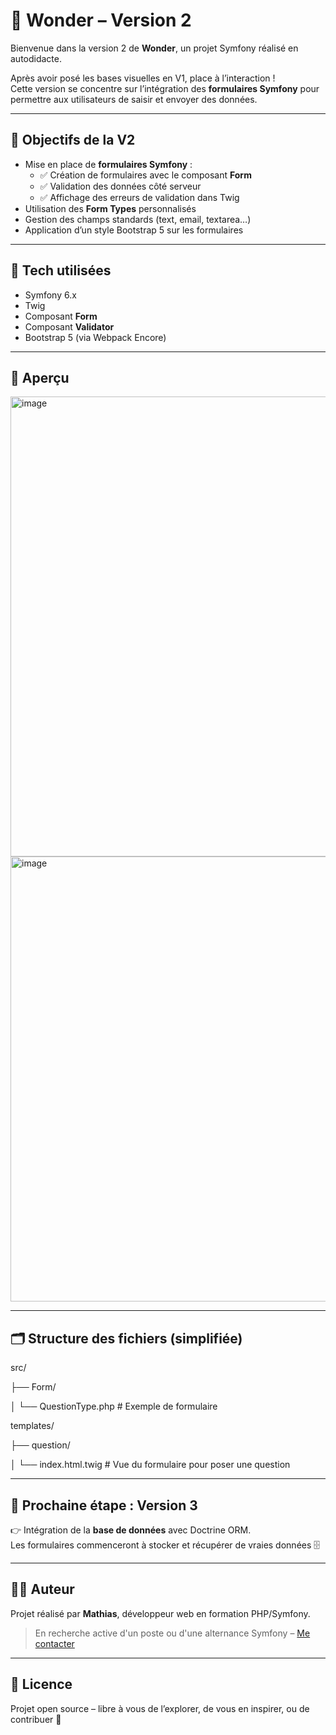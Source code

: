 # 🧠 Wonder – Version 2

Bienvenue dans la version 2 de **Wonder**, un projet Symfony réalisé en autodidacte.

Après avoir posé les bases visuelles en V1, place à l’interaction !  
Cette version se concentre sur l’intégration des **formulaires Symfony** pour permettre aux utilisateurs de saisir et envoyer des données.

---

## 🎯 Objectifs de la V2

- Mise en place de **formulaires Symfony** :
  - ✅ Création de formulaires avec le composant **Form**
  - ✅ Validation des données côté serveur
  - ✅ Affichage des erreurs de validation dans Twig
- Utilisation des **Form Types** personnalisés
- Gestion des champs standards (text, email, textarea…)
- Application d’un style Bootstrap 5 sur les formulaires

---

## 🧰 Tech utilisées

- Symfony 6.x
- Twig
- Composant **Form**
- Composant **Validator**
- Bootstrap 5 (via Webpack Encore)

---

## 📸 Aperçu

<img width="1520" height="736" alt="image" src="https://github.com/user-attachments/assets/703a8fb6-fa58-45e2-96a6-6ce5f0f00738" />

<img width="1540" height="712" alt="image" src="https://github.com/user-attachments/assets/0ee044da-5407-457c-9a54-a0845c7a6c5a" />

---

## 🗂️ Structure des fichiers (simplifiée)

src/

├── Form/

│ └── QuestionType.php # Exemple de formulaire

templates/

├── question/

│ └── index.html.twig # Vue du formulaire pour poser une question

---

## 🚀 Prochaine étape : Version 3

👉 Intégration de la **base de données** avec Doctrine ORM.  
Les formulaires commenceront à stocker et récupérer de vraies données 🗄️

---

## 👨‍💻 Auteur

Projet réalisé par **Mathias**, développeur web en formation PHP/Symfony.

> En recherche active d'un poste ou d'une alternance Symfony – [Me contacter](mailto:renardmathias2@gmail.com)

---

## 📝 Licence

Projet open source – libre à vous de l’explorer, de vous en inspirer, ou de contribuer 🌟
